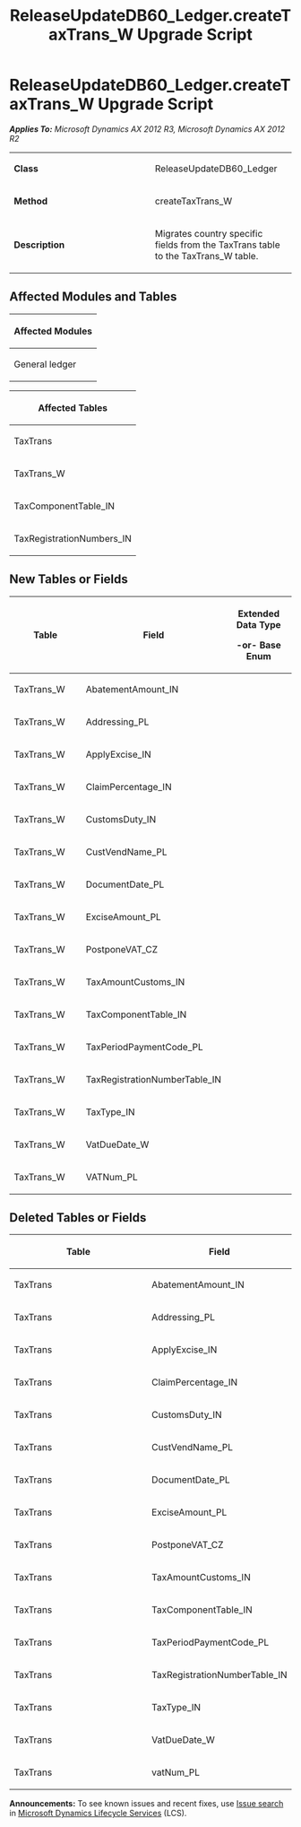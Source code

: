 ﻿---
title: ReleaseUpdateDB60_Ledger.createTaxTrans_W Upgrade Script
TOCTitle: ReleaseUpdateDB60_Ledger.createTaxTrans_W Upgrade Script
ms:assetid: 8df35395-0f50-cfb1-f4c8-4fbddcf9223d
ms:mtpsurl: https://msdn.microsoft.com/en-us/library/JJ736495(v=AX.60)
ms:contentKeyID: 49709685
ms.date: 05/18/2015
mtps_version: v=AX.60
---

# ReleaseUpdateDB60\_Ledger.createTaxTrans\_W Upgrade Script 


_**Applies To:** Microsoft Dynamics AX 2012 R3, Microsoft Dynamics AX 2012 R2_

<table>
<colgroup>
<col style="width: 50%" />
<col style="width: 50%" />
</colgroup>
<tbody>
<tr class="odd">
<td><p><strong>Class</strong></p></td>
<td><p>ReleaseUpdateDB60_Ledger</p></td>
</tr>
<tr class="even">
<td><p><strong>Method</strong></p></td>
<td><p>createTaxTrans_W</p></td>
</tr>
<tr class="odd">
<td><p><strong>Description</strong></p></td>
<td><p>Migrates country specific fields from the TaxTrans table to the TaxTrans_W table.</p></td>
</tr>
</tbody>
</table>


## Affected Modules and Tables

<table>
<colgroup>
<col style="width: 100%" />
</colgroup>
<thead>
<tr class="header">
<th><p>Affected Modules</p></th>
</tr>
</thead>
<tbody>
<tr class="odd">
<td><p>General ledger</p></td>
</tr>
</tbody>
</table>


<table>
<colgroup>
<col style="width: 100%" />
</colgroup>
<thead>
<tr class="header">
<th><p>Affected Tables</p></th>
</tr>
</thead>
<tbody>
<tr class="odd">
<td><p>TaxTrans</p></td>
</tr>
<tr class="even">
<td><p>TaxTrans_W</p></td>
</tr>
<tr class="odd">
<td><p>TaxComponentTable_IN</p></td>
</tr>
<tr class="even">
<td><p>TaxRegistrationNumbers_IN</p></td>
</tr>
</tbody>
</table>


## New Tables or Fields

<table>
<colgroup>
<col style="width: 33%" />
<col style="width: 33%" />
<col style="width: 33%" />
</colgroup>
<thead>
<tr class="header">
<th><p>Table</p></th>
<th><p>Field</p></th>
<th><p>Extended Data Type</p>
<p>-or- Base Enum</p></th>
</tr>
</thead>
<tbody>
<tr class="odd">
<td><p>TaxTrans_W</p></td>
<td><p>AbatementAmount_IN</p></td>
<td><p></p></td>
</tr>
<tr class="even">
<td><p>TaxTrans_W</p></td>
<td><p>Addressing_PL</p></td>
<td><p></p></td>
</tr>
<tr class="odd">
<td><p>TaxTrans_W</p></td>
<td><p>ApplyExcise_IN</p></td>
<td><p></p></td>
</tr>
<tr class="even">
<td><p>TaxTrans_W</p></td>
<td><p>ClaimPercentage_IN</p></td>
<td><p></p></td>
</tr>
<tr class="odd">
<td><p>TaxTrans_W</p></td>
<td><p>CustomsDuty_IN</p></td>
<td><p></p></td>
</tr>
<tr class="even">
<td><p>TaxTrans_W</p></td>
<td><p>CustVendName_PL</p></td>
<td><p></p></td>
</tr>
<tr class="odd">
<td><p>TaxTrans_W</p></td>
<td><p>DocumentDate_PL</p></td>
<td><p></p></td>
</tr>
<tr class="even">
<td><p>TaxTrans_W</p></td>
<td><p>ExciseAmount_PL</p></td>
<td><p></p></td>
</tr>
<tr class="odd">
<td><p>TaxTrans_W</p></td>
<td><p>PostponeVAT_CZ</p></td>
<td><p></p></td>
</tr>
<tr class="even">
<td><p>TaxTrans_W</p></td>
<td><p>TaxAmountCustoms_IN</p></td>
<td><p></p></td>
</tr>
<tr class="odd">
<td><p>TaxTrans_W</p></td>
<td><p>TaxComponentTable_IN</p></td>
<td><p></p></td>
</tr>
<tr class="even">
<td><p>TaxTrans_W</p></td>
<td><p>TaxPeriodPaymentCode_PL</p></td>
<td><p></p></td>
</tr>
<tr class="odd">
<td><p>TaxTrans_W</p></td>
<td><p>TaxRegistrationNumberTable_IN</p></td>
<td><p></p></td>
</tr>
<tr class="even">
<td><p>TaxTrans_W</p></td>
<td><p>TaxType_IN</p></td>
<td><p></p></td>
</tr>
<tr class="odd">
<td><p>TaxTrans_W</p></td>
<td><p>VatDueDate_W</p></td>
<td><p></p></td>
</tr>
<tr class="even">
<td><p>TaxTrans_W</p></td>
<td><p>VATNum_PL</p></td>
<td><p></p></td>
</tr>
</tbody>
</table>


## Deleted Tables or Fields

<table>
<colgroup>
<col style="width: 50%" />
<col style="width: 50%" />
</colgroup>
<thead>
<tr class="header">
<th><p>Table</p></th>
<th><p>Field</p></th>
</tr>
</thead>
<tbody>
<tr class="odd">
<td><p>TaxTrans</p></td>
<td><p>AbatementAmount_IN</p></td>
</tr>
<tr class="even">
<td><p>TaxTrans</p></td>
<td><p>Addressing_PL</p></td>
</tr>
<tr class="odd">
<td><p>TaxTrans</p></td>
<td><p>ApplyExcise_IN</p></td>
</tr>
<tr class="even">
<td><p>TaxTrans</p></td>
<td><p>ClaimPercentage_IN</p></td>
</tr>
<tr class="odd">
<td><p>TaxTrans</p></td>
<td><p>CustomsDuty_IN</p></td>
</tr>
<tr class="even">
<td><p>TaxTrans</p></td>
<td><p>CustVendName_PL</p></td>
</tr>
<tr class="odd">
<td><p>TaxTrans</p></td>
<td><p>DocumentDate_PL</p></td>
</tr>
<tr class="even">
<td><p>TaxTrans</p></td>
<td><p>ExciseAmount_PL</p></td>
</tr>
<tr class="odd">
<td><p>TaxTrans</p></td>
<td><p>PostponeVAT_CZ</p></td>
</tr>
<tr class="even">
<td><p>TaxTrans</p></td>
<td><p>TaxAmountCustoms_IN</p></td>
</tr>
<tr class="odd">
<td><p>TaxTrans</p></td>
<td><p>TaxComponentTable_IN</p></td>
</tr>
<tr class="even">
<td><p>TaxTrans</p></td>
<td><p>TaxPeriodPaymentCode_PL</p></td>
</tr>
<tr class="odd">
<td><p>TaxTrans</p></td>
<td><p>TaxRegistrationNumberTable_IN</p></td>
</tr>
<tr class="even">
<td><p>TaxTrans</p></td>
<td><p>TaxType_IN</p></td>
</tr>
<tr class="odd">
<td><p>TaxTrans</p></td>
<td><p>VatDueDate_W</p></td>
</tr>
<tr class="even">
<td><p>TaxTrans</p></td>
<td><p>vatNum_PL</p></td>
</tr>
</tbody>
</table>

  
**Announcements:** To see known issues and recent fixes, use [Issue search](http://go.microsoft.com/fwlink/?linkid=389258) in [Microsoft Dynamics Lifecycle Services](http://go.microsoft.com/fwlink/?linkid=306505) (LCS).

